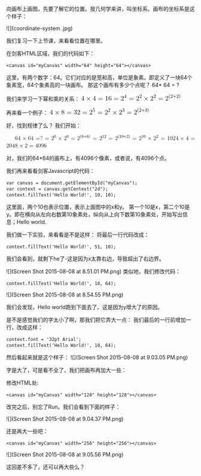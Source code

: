 
向画布上画图，先要了解它的位置。按几何学来讲，叫坐标系。画布的坐标系是这个样子：

![](coordinate-system .jpg)

我们复习一下上节课，来看看位置在哪里。

在剑客HTML区域，我们的代码如下：
```
<canvas id="myCanvas" width="64" height="64"></canvas>
```
这里，有两个数字：64。它们对应的是宽和高，单位是象素。即定义了一块64个象素宽，64个象素高的一块画布。
那这个画布有多少个点呢？ 64* 64 = ?

我们来学习一下幂和乘的关系：
![](CodeCogsEqn.gif)

再来看一个例子：
![](CodeCogsEqn_2.gif)

好，找到规律了么？ 我们开始：

![](CodeCogsEqn_3.gif)

对，我们的64*64的画布上，有4096个像素，或者说，有4096个点。

我们再来看看剑客Javascript的代码：
```
var canvas = document.getElementById("myCanvas");
var context = canvas.getContext("2d");
context.fillText('Hello World!', 10, 10);

```
这里面，两个10也表示位置，表示上面图中的x和y。
第一个10是x，第二个10是y。即在横向从左向右数第10象素处，纵向从上向下数第10象素处，开始写出信息；Hello world.

我们做一下实验，来看看是不是这样：
将最后一行代码改成：
```
context.fillText('Hello World!', 51, 10);

```

我们会看到，就剩下he了-这是因为x太靠右边，导致超出了右边界。

![](Screen Shot 2015-08-08 at 8.51.01 PM.png)
类似地，我们修改代码：
```
context.fillText('Hello World!', 10, 64);

```
![](Screen Shot 2015-08-08 at 8.54.55 PM.png)

我们会发现，Hello world跑到下面去了。这是因为y增大了的原因。



是不是感觉我们的字太小了啊，那我们把它弄大一点：
我们最后的一行前增加一行，改成这样：
```
context.font = '32pt Arial';
context.fillText('Hello World!', 10, 64);
```

然后看起来就是这个样子：
![](Screen Shot 2015-08-08 at 9.03.05 PM.png)

字是大了，可是看不全了，我们把画布再加大一些：

修改HTML处:
```
<canvas id="myCanvas" width="128" height="128"></canvas>
```
改完之后，别忘了Run。我们会看到下面的样子：


![](Screen Shot 2015-08-08 at 9.04.37 PM.png)

还是再大一些吧：
```
<canvas id="myCanvas" width="256" height="256"></canvas>
```
![](Screen Shot 2015-08-08 at 9.05.56 PM.png)

这回差不多了，还可以再大些么？




